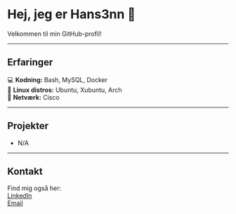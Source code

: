 # Hej, jeg er Hans3nn 👋

Velkommen til min GitHub-profil!

---

## Erfaringer

💻 **Kodning:** Bash, MySQL, Docker  
🐧 **Linux distros:** Ubuntu, Xubuntu, Arch  
🛜 **Netværk:** Cisco

---

## Projekter

- N/A

---

## Kontakt

Find mig også her:  
[LinkedIn](https://www.linkedin.com/in/perhansenn/)  
[Email](mailto:perhansen2002@gmail.com)
